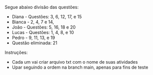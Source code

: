Segue abaixo divisão das questões:
- Diana - Questões: 3, 6, 12, 17, e 15
- Bianca - 2, 4, 7 e 14, 
- João - Questões: 5, 16, 18 e 20
- Lucas - Questões: 1, 4, 8, e 10 
- Pedro - 9, 11, 13, e 19 
- Questão eliminada: 21

Instruções: 
- Cada um vai criar arquivo txt com o nome de suas atividades
-  Upar seguindo a ordem na branch main, apenas para fins de teste
